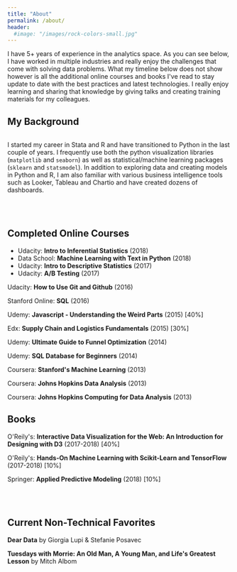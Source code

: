```yaml
---
title: "About"
permalink: /about/
header:
  #image: "/images/rock-colors-small.jpg"
---
```


I have 5+ years of experience in the analytics space. As you can see below, I have worked in multiple industries and really enjoy the challenges that come with solving data problems. What my timeline below does not show however is all the additional online courses and books I've read to stay update to date with the best practices and latest technologies. I really enjoy learning and sharing that knowledge by giving talks and creating training materials for my colleagues. 

## My Background
 
<img src="{{ site.url }}{{ site.baseurl }}/images/my-background2.jpg" alt="">


I started my career in Stata and R and have transitioned to Python in the last couple of years.  I frequently use both the python visualization libraries (`matplotlib` and `seaborn`) as well as statistical/machine learning packages (`sklearn` and `statsmodel`). In addition to exploring data and creating models in Python and R, I am also familiar with various business intelligence tools such as Looker, Tableau and Chartio and have created dozens of dashboards. 
 
<br /><br />

## Completed Online Courses

- Udacity: **Intro to Inferential Statistics** (2018)
- Data School: **Machine Learning with Text in Python** (2018)
- Udacity: **Intro to Descriptive Statistics** (2017)
- Udacity: **A/B Testing** (2017)

Udacity: **How to Use Git and Github** (2016)

Stanford Online: **SQL** (2016)

Udemy: **Javascript - Understanding the Weird Parts** (2015) [40%]

Edx: **Supply Chain and Logistics Fundamentals** (2015) [30%]

Udemy: **Ultimate Guide to Funnel Optimization** (2014)

Udemy: **SQL Database for Beginners** (2014)

Coursera: **Stanford's Machine Learning** (2013)
 
Coursera: **Johns Hopkins Data Analysis** (2013)

Coursera: **Johns Hopkins Computing for Data Analysis** (2013)


## Books

O'Reily's: **Interactive Data Visualization for the Web: An Introduction for Designing with D3** (2017-2018)  [40%]

O'Reily's: **Hands-On Machine Learning with Scikit-Learn and TensorFlow** (2017-2018) [10%]

Springer: **Applied Predictive Modeling** (2018) [10%]

<br /><br />



## Current Non-Technical Favorites

**Dear Data** by Giorgia Lupi & Stefanie Posavec

**Tuesdays with Morrie: An Old Man, A Young Man, and Life's Greatest Lesson** by Mitch Albom

